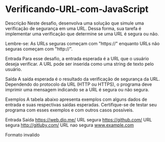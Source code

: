 # Verificando-URL-com-JavaScript

Descrição
Neste desafio, desenvolva uma solução que simule uma verificação de segurança em uma URL. Dessa forma, sua tarefa é implementar uma verificação que determine se uma URL é segura ou não.

Lembre-se: As URLs seguras começam com "https://" enquanto URLs não seguras começam com "http://".

Entrada
Para esse desafio, a entrada esperada é a URL que o usuário deseja verificar. A URL pode ser inserida como uma string de texto pelo usuário.

Saída
A saída esperada é o resultado da verificação de segurança da URL. Dependendo do protocolo da URL (HTTP ou HTTPS), o programa deve imprimir uma mensagem indicando se a URL é segura ou não segura.

Exemplos
A tabela abaixo apresenta exemplos com alguns dados de entrada e suas respectivas saídas esperadas. Certifique-se de testar seu programa com esses exemplos e com outros casos possíveis.

Entrada	Saída
https://web.dio.me/	URL segura
https://github.com/	URL segura
http://gitluby.com/	URL nao segura
www.example.com

Formato invalido
